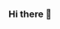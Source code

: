 ### Hi there 👋

<!--
**pugsswangxisnheng/pugsswangxisnheng** is a ✨ _special_ ✨ repository because its `README.md` (this file) appears on your GitHub profile.
![Snake animation](https://github.com/pugsswangxs/pugsswangxs/blob/main/.github/workflows/github-contribution-grid-snake.svg)
